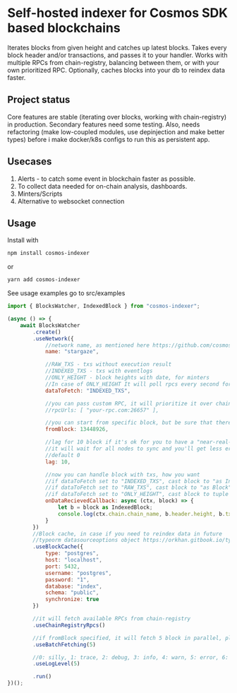 # Self-hosted indexer for Cosmos SDK based blockchains

Iterates blocks from given height and catches up latest blocks. Takes every block header and/or transactions, and passes it to your handler. Works with multiple RPCs from chain-registry, balancing between them, or with your own prioritized RPC. Optionally, caches blocks into your db to reindex data faster.

## Project status

Core features are stable (iterating over blocks, working with chain-registry) in production. Secondary features need some testing. Also, needs refactoring (make low-coupled modules, use depinjection and make better types) before i make docker/k8s configs to run this as persistent app.

## Usecases

1. Alerts - to catch some event in blockchain faster as possible.
2. To collect data needed for on-chain analysis, dashboards.
3. Minters/Scripts
4. Alternative to websocket connection

## Usage

Install with  

```bash
npm install cosmos-indexer
```
or

```bash
yarn add cosmos-indexer
```

See usage examples go to src/examples



```js
import { BlocksWatcher, IndexedBlock } from "cosmos-indexer";

(async () => {
    await BlocksWatcher
        .create()
        .useNetwork({
            //network name, as mentioned here https://github.com/cosmos/chain-registry/
            name: "stargaze",

            //RAW_TXS - txs without execution result
            //INDEXED_TXS - txs with eventlogs
            //ONLY_HEIGHT - block heights with date, for minters
            //In case of ONLY_HEIGHT It will poll rpcs every second for new height (/status endpoint), so please don't run this for a long time. 
            dataToFetch: "INDEXED_TXS",

            //you can pass custom RPC, it will prioritize it over chain-registry's rpcs
            //rpcUrls: [ "your-rpc.com:26657" ],

            //you can start from specific block, but be sure that there's at least one node stores data from this block
            fromBlock: 13448926,

            //lag for 10 block if it's ok for you to have a "near-real-time" data, 
            //it will wait for all nodes to sync and you'll get less errors
            //default 0
            lag: 10,

            //now you can handle block with txs, how you want
            //if dataToFetch set to "INDEXED_TXS", cast block to "as IndexedBlock" 
            //if dataToFetch set to "RAW_TXS", cast block to "as Block"
            //if dataToFetch set to "ONLY_HEIGHT", cast block to tuple "as [number, Date]"  
            onDataRecievedCallback: async (ctx, block) => {
                let b = block as IndexedBlock;
                console.log(ctx.chain.chain_name, b.header.height, b.txs.map((x: any) => x.hash))
            }
        })
        //Block cache, in case if you need to reindex data in future
        //typeorm datasourceoptions object https://orkhan.gitbook.io/typeorm/docs/data-source-options 
        .useBlockCache({
            type: "postgres",
            host: "localhost",
            port: 5432,
            username: "postgres",
            password: "1",
            database: "index",
            schema: "public",
            synchronize: true
        })

        //it will fetch available RPCs from chain-registry 
        .useChainRegistryRpcs()

        //if fromBlock specified, it will fetch 5 block in parallel, please don't use large batches, rpc could throw 429's 
        .useBatchFetching(5)

        //0: silly, 1: trace, 2: debug, 3: info, 4: warn, 5: error, 6: fatal
        .useLogLevel(5)

        .run()
})();

```